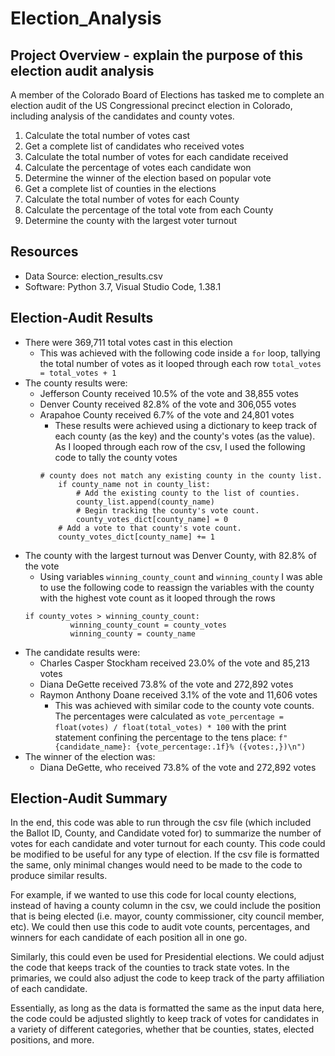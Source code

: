 # Election_Analysis
## Project Overview - explain the purpose of this election audit analysis
A member of the Colorado Board of Elections has tasked me to complete an election audit of the US Congressional precinct election in Colorado, including analysis of the candidates and county votes.

1. Calculate the total number of votes cast
2. Get a complete list of candidates who received votes
3. Calculate the total number of votes for each candidate received
4. Calculate the percentage of votes each candidate won
5. Determine the winner of the election based on popular vote
6. Get a complete list of counties in the elections
7. Calculate the total number of votes for each County
8. Calculate the percentage of the total vote from each County
9. Determine the county with the largest voter turnout

## Resources
- Data Source: election_results.csv
- Software: Python 3.7, Visual Studio Code, 1.38.1

## Election-Audit Results
- There were 369,711 total votes cast in this election
    - This was achieved with the following code inside a `for` loop, tallying the total number of votes as it looped through each row
    `total_votes = total_votes + 1`
- The county results were:
  - Jefferson County received 10.5% of the vote and 38,855 votes
  - Denver County received 82.8% of the vote and 306,055 votes
  - Arapahoe County received 6.7% of the vote and 24,801 votes
    - These results were achieved using a dictionary to keep track of each county (as the key) and the county's votes (as the value). As I looped through each row of the csv, I used the following code to tally the county votes
    ```
    # county does not match any existing county in the county list.
        if county_name not in county_list:
            # Add the existing county to the list of counties.
            county_list.append(county_name)
            # Begin tracking the county's vote count.
            county_votes_dict[county_name] = 0
        # Add a vote to that county's vote count.
        county_votes_dict[county_name] += 1
    ```
- The county with the largest turnout was Denver County, with 82.8% of the vote
  - Using variables `winning_county_count` and `winning_county` I was able to use the following code to reassign the variables with the county with the highest vote count as it looped through the rows
  ```
  if county_votes > winning_county_count:
            winning_county_count = county_votes
            winning_county = county_name
  ```
- The candidate results were:
  - Charles Casper Stockham received 23.0% of the vote and 85,213 votes
  - Diana DeGette received 73.8% of the vote and 272,892 votes
  - Raymon Anthony Doane received 3.1% of the vote and 11,606 votes
    - This was achieved with similar code to the county vote counts. The percentages were calculated as `vote_percentage = float(votes) / float(total_votes) * 100` with the print statement confining the percentage to the tens place: `f"{candidate_name}: {vote_percentage:.1f}% ({votes:,})\n")`
- The winner of the election was:
  - Diana DeGette, who received 73.8% of the vote and 272,892 votes

## Election-Audit Summary

In the end, this code was able to run through the csv file (which included the Ballot ID, County, and Candidate voted for) to summarize the number of votes for each candidate and voter turnout for each county. This code could be modified to be useful for any type of election. If the csv file is formatted the same, only minimal changes would need to be made to the code to produce similar results.

For example, if we wanted to use this code for local county elections, instead of having a county column in the csv, we could include the position that is being elected (i.e. mayor, county commissioner, city council member, etc). We could then use this code to audit vote counts, percentages, and winners for each candidate of each position all in one go.

Similarly, this could even be used for Presidential elections. We could adjust the code that keeps track of the counties to track state votes. In the primaries, we could also adjust the code to keep track of the party affiliation of each candidate.

Essentially, as long as the data is formatted the same as the input data here, the code could be adjusted slightly to keep track of votes for candidates in a variety of different categories, whether that be counties, states, elected positions, and more.
